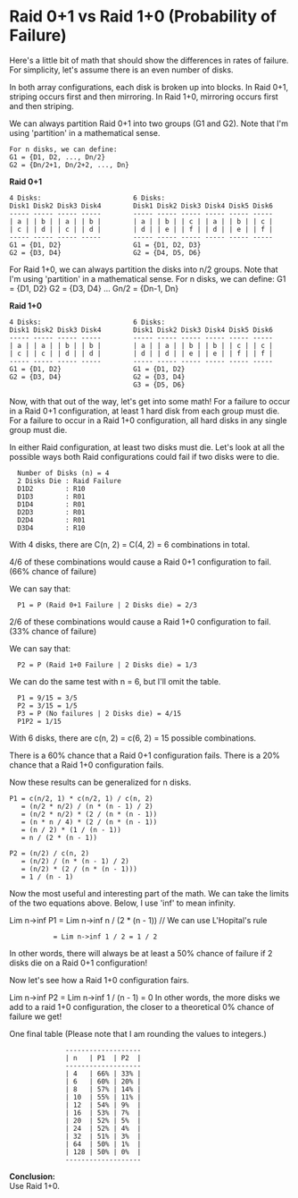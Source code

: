 # Raid 0+1 vs Raid 1+0 (Probability of Failure)

Here's a little bit of math that should show the differences in rates of failure. For simplicity, let's assume there is an even number of disks.

In both array configurations, each disk is broken up into blocks. In Raid 0+1, striping occurs first and then mirroring. In Raid 1+0, mirroring 
occurs first and then striping.

We can always partition Raid 0+1 into two groups (G1 and G2).
Note that I'm using 'partition' in a mathematical sense.
~~~
For n disks, we can define:
G1 = {D1, D2, ..., Dn/2}
G2 = {Dn/2+1, Dn/2+2, ..., Dn}
~~~
**Raid 0+1**
~~~
4 Disks:                       6 Disks:
Disk1 Disk2 Disk3 Disk4        Disk1 Disk2 Disk3 Disk4 Disk5 Disk6
----- ----- ----- -----        ----- ----- ----- ----- ----- -----
| a | | b | | a | | b |        | a | | b | | c | | a | | b | | c |
| c | | d | | c | | d |        | d | | e | | f | | d | | e | | f |
----- ----- ----- -----        ----- ----- ----- ----- ----- -----
G1 = {D1, D2}                  G1 = {D1, D2, D3}
G2 = {D3, D4}                  G2 = {D4, D5, D6}
~~~

For Raid 1+0, we can always partition the disks into n/2 groups.
Note that I'm using 'partition' in a mathematical sense.
For n disks, we can define:
G1 = {D1, D2}
G2 = {D3, D4}
...
Gn/2 = {Dn-1, Dn}

**Raid 1+0**

~~~
4 Disks:                       6 Disks:
Disk1 Disk2 Disk3 Disk4        Disk1 Disk2 Disk3 Disk4 Disk5 Disk6
----- ----- ----- -----        ----- ----- ----- ----- ----- -----
| a | | a | | b | | b |        | a | | a | | b | | b | | c | | c |
| c | | c | | d | | d |        | d | | d | | e | | e | | f | | f |
----- ----- ----- -----        ----- ----- ----- ----- ----- -----
G1 = {D1, D2}                  G1 = {D1, D2}
G2 = {D3, D4}                  G2 = {D3, D4}
                               G3 = {D5, D6}
~~~
Now, with that out of the way, let's get into some math!
For a failure to occur in a Raid 0+1 configuration, at least 1 hard disk from each group must die.
For a failure to occur in a Raid 1+0 configuration, all hard disks in any single group must die.

In either Raid configuration, at least two disks must die. Let's look at all the possible ways both Raid configurations could fail if two disks were to die.


      Number of Disks (n) = 4
      2 Disks Die : Raid Failure
      D1D2        : R10
      D1D3        : R01
      D1D4        : R01
      D2D3        : R01
      D2D4        : R01
      D3D4        : R10

With 4 disks, there are C(n, 2) = C(4, 2) = 6 combinations in total.

4/6 of these combinations would cause a Raid 0+1 configuration to fail. (66% chance of failure)

We can say that:

      P1 = P (Raid 0+1 Failure | 2 Disks die) = 2/3

2/6 of these combinations would cause a Raid 1+0 configuration to fail. (33% chance of failure)

We can say that:

      P2 = P (Raid 1+0 Failure | 2 Disks die) = 1/3

We can do the same test with n = 6, but I'll omit the table.

      P1 = 9/15 = 3/5
      P2 = 3/15 = 1/5
      P3 = P (No failures | 2 Disks die) = 4/15
      P1P2 = 1/15

With 6 disks, there are c(n, 2) = c(6, 2) = 15 possible combinations.

There is a 60% chance that a Raid 0+1 configuration fails.
There is a 20% chance that a Raid 1+0 configuration fails.

Now these results can be generalized for n disks.
~~~
P1 = c(n/2, 1) * c(n/2, 1) / c(n, 2)
   = (n/2 * n/2) / (n * (n - 1) / 2)
   = (n/2 * n/2) * (2 / (n * (n - 1))
   = (n * n / 4) * (2 / (n * (n - 1))
   = (n / 2) * (1 / (n - 1))
   = n / (2 * (n - 1))
~~~
~~~
P2 = (n/2) / c(n, 2)
   = (n/2) / (n * (n - 1) / 2)
   = (n/2) * (2 / (n * (n - 1)))
   = 1 / (n - 1)
~~~

Now the most useful and interesting part of the math. We can take the limits of the two equations above. Below, I use 'inf' to mean infinity.

Lim n->inf P1 = Lim n->inf n / (2 * (n - 1))     // We can use L'Hopital's rule

               = Lim n->inf 1 / 2 = 1 / 2
In other words, there will always be at least a 50% chance of failure if 2 disks die on a Raid 0+1 configuration!


Now let's see how a Raid 1+0 configuration fairs.

Lim n->inf P2 = Lim n->inf 1 / (n - 1) = 0
In other words, the more disks we add to a raid 1+0 configuration, the closer to a theoretical 0% chance of failure we get!


One final table (Please note that I am rounding the values to integers.)

                  -------------------
                  | n   | P1  | P2  |
                  -------------------
                  | 4   | 66% | 33% |
                  | 6   | 60% | 20% |
                  | 8   | 57% | 14% |
                  | 10  | 55% | 11% |
                  | 12  | 54% | 9%  |
                  | 16  | 53% | 7%  |
                  | 20  | 52% | 5%  |
                  | 24  | 52% | 4%  |
                  | 32  | 51% | 3%  |
                  | 64  | 50% | 1%  |
                  | 128 | 50% | 0%  |
                  -------------------

**Conclusion:**
<br>Use Raid 1+0.

